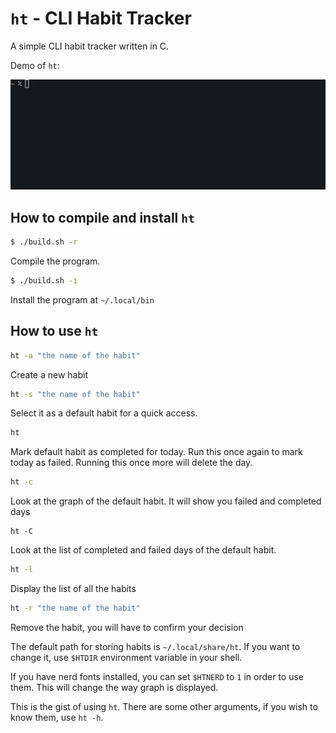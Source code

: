 # `ht` - CLI Habit Tracker
A simple CLI habit tracker written in C. 

Demo of `ht`:

![htdemo](htdemo.gif)

## How to compile and install `ht`
```sh
$ ./build.sh -r 
```
Compile the program.

```sh
$ ./build.sh -i
```
Install the program at `~/.local/bin`


## How to use `ht`

```sh
ht -a "the name of the habit" 
```
Create a new habit

```sh
ht -s "the name of the habit" 
```
Select it as a default habit for a quick access.

```sh
ht
```
Mark default habit as completed for today.
Run this once again to mark today as failed.
Running this once more will delete the day.

```sh
ht -c 
```
Look at the graph of the default habit. It will show you failed and completed days

```
ht -C
```
Look at the list of completed and failed days of the default habit.

```sh
ht -l 
```
Display the list of all the habits

```sh
ht -r "the name of the habit" 
```
Remove the habit, you will have to confirm your decision

The default path for storing habits is `~/.local/share/ht`. If you want to change it, use `$HTDIR` environment variable in your shell.

If you have nerd fonts installed, you can set `$HTNERD` to `1` in order to use them. This will change the way graph is displayed.

This is the gist of using `ht`. There are some other arguments, if you wish to know them, use `ht -h`.
